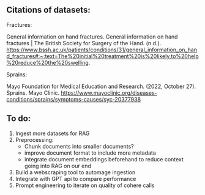 ## Citations of datasets:

Fractures:

General information on hand fractures. General information on hand fractures | The British Society for Surgery of the Hand. (n.d.). https://www.bssh.ac.uk/patients/conditions/31/general_information_on_hand_fractures#:~:text=The%20initial%20treatment%20is%20likely,to%20help%20reduce%20the%20swelling.

Sprains:

Mayo Foundation for Medical Education and Research. (2022, October 27). Sprains. Mayo Clinic. https://www.mayoclinic.org/diseases-conditions/sprains/symptoms-causes/syc-20377938

## To do:

1. Ingest more datasets for RAG
2. Preprocessing:
   - Chunk documents into smaller documents?
   - improve document format to include more metadata
   - integrate document embeddings beforehand to reduce context going into RAG on our end
3. Build a webscraping tool to automage ingestion
4. Integrate with GPT api to compare performance
5. Prompt engineering to iterate on quality of cohere calls
